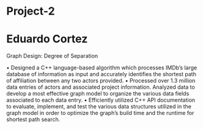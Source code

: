 # Project-2
# Eduardo Cortez
Graph Design: Degree of Separation

• Designed a C++ language-based algorithm which processes IMDb’s large database of information as input and accurately identifies the shortest path of affiliation between any two actors provided.
• Processed over 1.3 million data entries of actors and associated project information. Analyzed data to develop a most effective graph model to organize the various data fields associated to each data entry.
• Efficiently utilized C++ API documentation to evaluate, implement, and test the various data structures utilized in the graph model in order to optimize the graph’s build time and the runtime for shortest path search.
